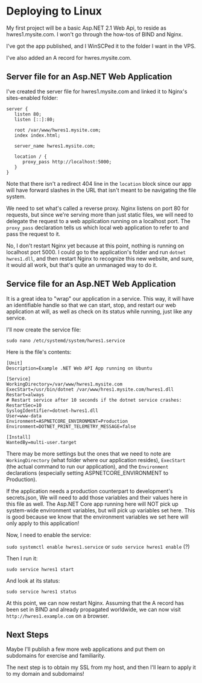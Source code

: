 # Deploying to Linux

My first project will be a basic Asp.NET 2.1 Web Api, to reside as hwres1.mysite.com. I won't go through the how-tos of BIND and Nginx.

I've got the app published, and I WinSCPed it to the folder I want in the VPS.

I've also added an A record for hwres.mysite.com.


## Server file for an Asp.NET Web Application
I've created the server file for hwres1.mysite.com and linked it to Nginx's sites-enabled folder:

```
server {
   listen 80;
   listen [::]:80;

   root /var/www/hwres1.mysite.com;
   index index.html;

   server_name hwres1.mysite.com;

   location / {
      proxy_pass http://localhost:5000;
   }
}
```

Note that there isn't a redirect 404 line in the `location` block since our app will have forward slashes in the URL that isn't
meant to be navigating the file system.

We need to set what's called a reverse proxy. Nginx listens on port 80 for requests, but since we're serving more than just static
files, we will need to delegate the request to a web application running on a localhost port. The `proxy_pass` declaration
tells us which local web application to refer to and pass the request to it.

No, I don't restart Nginx yet because at this point, nothing is running on localhost port 5000. I could go to the application's
folder and run `dotnet hwres1.dll`, and then restart Nginx to recognize this new website, and sure, it would all work, but that's
quite an unmanaged way to do it.

## Service file for an Asp.NET Web Application

It is a great idea to "wrap" our application in a service. This way, it will have an identifiable handle so that we can start, stop,
and restart our web application at will, as well as check on its status while running, just like any service.

I'll now create the service file:

`sudo nano /etc/systemd/system/hwres1.service`

Here is the file's contents:

```
[Unit]
Description=Example .NET Web API App running on Ubuntu

[Service]
WorkingDirectory=/var/www/hwres1.mysite.com
ExecStart=/usr/bin/dotnet /var/www/hres1.mysite.com/hwres1.dll
Restart=always
# Restart service after 10 seconds if the dotnet service crashes:
RestartSec=10
SyslogIdentifier=dotnet-hwres1.dll
User=www-data
Environment=ASPNETCORE_ENVIRONMENT=Production
Environment=DOTNET_PRINT_TELEMETRY_MESSAGE=false

[Install]
WantedBy=multi-user.target
```

There may be more settings but the ones that we need to note are `WorkingDirectory` (what folder where our application resides),
`ExecStart` (the actual command to run our application), and the `Environment` declarations (especially setting ASPNETCORE_ENVIRONMENT
to Production).

If the application needs a production counterpart to development's secrets.json, We will need to add those variables and their values here in this file as well.
The Asp.NET Core app running here will NOT pick up system-wide environment variables, but will pick up variables set here. This is good because we know that the
environment variables we set here will only apply to this application!

Now, I need to enable the service:

`sudo systemctl enable hwres1.service` or `sudo service hwres1 enable` (?)

Then I run it:

`sudo service hwres1 start`

And look at its status:

`sudo service hwres1 status`

At this point, we can now restart Nginx. Assuming that the A record has been set in BIND and already propagated worldwide, we can now
visit `http://hwres1.example.com` on a browser.

## Next Steps

Maybe I'll publish a few more web applications and put them on subdomains for exercise and familiarity.

The next step is to obtain my SSL from my host, and then I'll learn to apply it to my domain and subdomains!